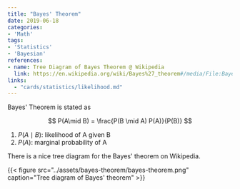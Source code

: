 ```yaml
---
title: "Bayes' Theorem"
date: 2019-06-18
categories:
- 'Math'
tags:
- 'Statistics'
- 'Bayesian'
references:
- name: Tree Diagram of Bayes Theorem @ Wikipedia
  link: https://en.wikipedia.org/wiki/Bayes%27_theorem#/media/File:Bayes'_Theorem_2D.svg
links:
  - "cards/statistics/likelihood.md"
---
```


Bayes' Theorem is stated as

$$
P(A\mid B) = \frac{P(B \mid A) P(A)}{P(B)}
$$

1. $P(A\mid B)$: likelihood of A given B
2. $P(A)$: marginal probability of A

There is a nice tree diagram for the Bayes' theorem on Wikipedia.


{{< figure src="../assets/bayes-theorem/bayes-theorem.png" caption="Tree diagram of Bayes' theorem" >}}


